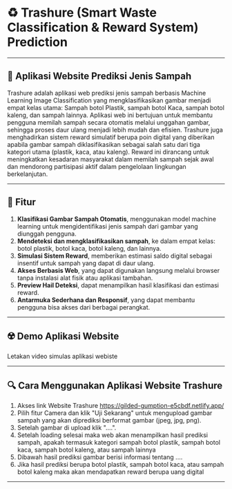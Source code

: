 # ♻️ Trashure (Smart Waste Classification & Reward System) Prediction 

---

## 📱 Aplikasi Website Prediksi Jenis Sampah 
Trashure adalah aplikasi web prediksi jenis sampah berbasis Machine Learning Image Classification yang mengklasifikasikan gambar menjadi empat kelas utama: Sampah botol Plastik, sampah botol Kaca, sampah botol kaleng, dan sampah lainnya. Aplikasi web ini bertujuan untuk membantu pengguna memilah sampah secara otomatis melalui unggahan gambar, sehingga proses daur ulang menjadi lebih mudah dan efisien. Trashure juga menghadirkan sistem reward simulatif berupa poin digital yang diberikan apabila gambar sampah diklasifikasikan sebagai salah satu dari tiga kategori utama (plastik, kaca, atau kaleng). Reward ini dirancang untuk meningkatkan kesadaran masyarakat dalam memilah sampah sejak awal dan mendorong partisipasi aktif dalam pengelolaan lingkungan berkelanjutan.

---

## 🚀 Fitur
1. **Klasifikasi Gambar Sampah Otomatis**, menggunakan model machine learning untuk mengidentifikasi jenis sampah dari gambar yang diunggah pengguna.
2. **Mendeteksi dan mengklasifikasikan sampah**, ke dalam empat kelas: botol plastik, botol kaca, botol kaleng, dan lainnya.
3. **Simulasi Sistem Reward**, memberikan estimasi saldo digital sebagai insentif untuk sampah yang dapat di daur ulang.
4. **Akses Berbasis Web**, yang dapat digunakan langsung melalui browser tanpa instalasi alat fisik atau aplikasi tambahan.
5. **Preview Hail Deteksi**, dapat menampilkan hasil klasifikasi dan estimasi reward.
6. **Antarmuka Sederhana dan Responsif**, yang dapat membantu pengguna bisa akses dari berbagai perangkat.

---

## ☢️ Demo Aplikasi Website
Letakan video simulas aplikasi webiste

---

## 🔍 Cara Menggunakan Aplikasi Website Trashure
1. Akses link Website Trashure https://gilded-gumption-e5cbdf.netlify.app/
2. Pilih fitur Camera dan klik "Uji Sekarang" untuk mengupload gambar sampah yang akan diprediksi berformat gambar (jpeg, jpg, png).
3. Setelah gambar di upload klik "....".
4. Setelah loading selesai maka web akan menampilkan hasil prediksi sampah, apakah termasuk kategori sampah botol plastik, sampah botol kaca, sampah botol kaleng, atau sampah lainnya
5. Dibawah hasil prediksi gambar berisi informasi tentang ....
6. Jika hasil prediksi berupa botol plastik, sampah botol kaca, atau sampah botol kaleng maka akan mendapatkan reward berupa uang digital

---

